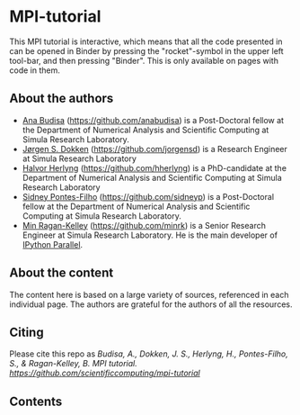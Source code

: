 # MPI-tutorial

This MPI tutorial is interactive, which means that all the code presented in can be opened in Binder by pressing the "rocket"-symbol in the upper left tool-bar, and then pressing "Binder". This is only available on pages with code in them.

## About the authors
- [Ana Budisa](https://www.simula.no/people/ana) (https://github.com/anabudisa) is a Post-Doctoral fellow at the Department of Numerical Analysis and Scientific Computing at Simula Research Laboratory.
- [Jørgen S. Dokken](https://www.simula.no/people/dokken) (https://github.com/jorgensd) is a Research Engineer at Simula Research Laboratory
- [Halvor Herlyng](https://www.simula.no/people/hherlyng) (https://github.com/hherlyng) is a PhD-candidate at the Department of Numerical Analysis and Scientific Computing at Simula Research Laboratory
- [Sidney Pontes-Filho](https://www.simula.no/people/sidney) (https://github.com/sidneyp)  is a Post-Doctoral fellow at the Department of Numerical Analysis and Scientific Computing at Simula Research Laboratory.
- [Min Ragan-Kelley](https://www.simula.no/people/benjaminrk) (https://github.com/minrk) is a Senior Research Engineer at Simula Research Laboratory. He is the main developer of [IPython Parallel](https://ipyparallel.readthedocs.io/).

## About the content

The content here is based on a large variety of sources, referenced in each individual page.
The authors are grateful for the authors of all the resources.

## Citing
Please cite this repo as
*Budisa, A., Dokken, J. S., Herlyng, H., Pontes-Filho, S., & Ragan-Kelley, B. MPI tutorial. https://github.com/scientificcomputing/mpi-tutorial*

## Contents
```{tableofcontents}
```
